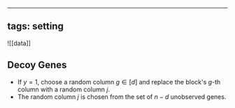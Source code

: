 
---
tags: setting
---

![[data]]



## Decoy Genes
- If $y=1$, choose a random column $g \in [d]$ and replace the block's $g$-th column with a random column $j$.
- The random column $j$ is chosen from the set of $n-d$ unobserved genes.

